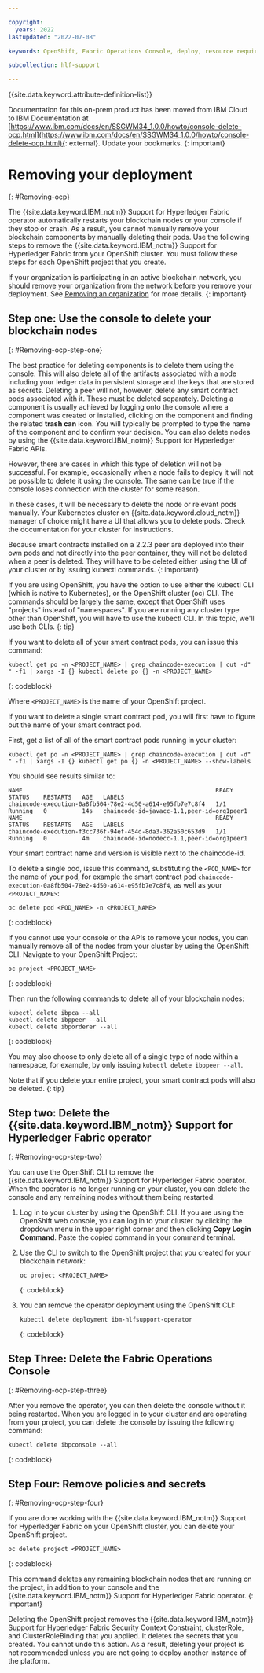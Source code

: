 ```yaml
---

copyright:
  years: 2022
lastupdated: "2022-07-08"

keywords: OpenShift, Fabric Operations Console, deploy, resource requirements, storage, parameters

subcollection: hlf-support

---
```


{{site.data.keyword.attribute-definition-list}}




Documentation for this on-prem product has been moved from IBM Cloud to IBM Documentation at [https://www.ibm.com/docs/en/SSGWM34_1.0.0/howto/console-delete-ocp.html](https://www.ibm.com/docs/en/SSGWM34_1.0.0/howto/console-delete-ocp.html){: external}. Update your bookmarks.
{: important}

# Removing your deployment
{: #Removing-ocp}

The {{site.data.keyword.IBM_notm}} Support for Hyperledger Fabric operator automatically restarts your blockchain nodes or your console if they stop or crash. As a result, you cannot manually remove your blockchain components by manually deleting their pods. Use the following steps to remove the {{site.data.keyword.IBM_notm}} Support for Hyperledger Fabric from your OpenShift cluster. You must follow these steps for each OpenShift project that you create.

If your organization is participating in an active blockchain network, you should remove your organization from the network before you remove your deployment. See [Removing an organization](/docs/hlf-support?topic=hlf-support-ibm-hlfsupport-console-organizations#console-organizations-remove) for more details.
{: important}

## Step one: Use the console to delete your blockchain nodes
{: #Removing-ocp-step-one}

The best practice for deleting components is to delete them using the console. This will also delete all of the artifacts associated with a node including your ledger data in persistent storage and the keys that are stored as secrets. Deleting a peer will not, however, delete any smart contract pods associated with it. These must be deleted separately. Deleting a component is usually achieved by logging onto the console where a component was created or installed, clicking on the component and finding the related **trash can** icon. You will typically be prompted to type the name of the component and to confirm your decision. You can also delete nodes by using the {{site.data.keyword.IBM_notm}} Support for Hyperledger Fabric APIs.

However, there are cases in which this type of deletion will not be successful. For example, occasionally when a node fails to deploy it will not be possible to delete it using the console. The same can be true if the console loses connection with the cluster for some reason.

In these cases, it will be necessary to delete the node or relevant pods manually. Your Kubernetes cluster on {{site.data.keyword.cloud_notm}} manager of choice might have a UI that allows you to delete pods. Check the documentation for your cluster for instructions.

Because smart contracts installed on a 2.2.3 peer are deployed into their own pods and not directly into the peer container, they will not be deleted when a peer is deleted. They will have to be deleted either using the UI of your cluster or by issuing kubectl commands. 
{: important}


If you are using OpenShift, you have the option to use either the kubectl CLI (which is native to Kubernetes), or the OpenShift cluster (oc) CLI. The commands should be largely the same, except that OpenShift uses "projects" instead of "namespaces". If you are running any cluster type other than OpenShift, you will have to use the kubectl CLI. In this topic, we'll use both CLIs.
{: tip}




If you want to delete all of your smart contract pods, you can issue this command:




```
kubectl get po -n <PROJECT_NAME> | grep chaincode-execution | cut -d" " -f1 | xargs -I {} kubectl delete po {} -n <PROJECT_NAME>
```
{: codeblock}

Where `<PROJECT_NAME>` is the name of your OpenShift project.


If you want to delete a single smart contract pod, you will first have to figure out the name of your smart contract pod.




First, get a list of all of the smart contract pods running in your cluster:

```
kubectl get po -n <PROJECT_NAME> | grep chaincode-execution | cut -d" " -f1 | xargs -I {} kubectl get po {} -n <PROJECT_NAME> --show-labels
```

You should see results similar to:

```
NAME                                                       READY   STATUS    RESTARTS   AGE   LABELS
chaincode-execution-0a8fb504-78e2-4d50-a614-e95fb7e7c8f4   1/1     Running   0          14s   chaincode-id=javacc-1.1,peer-id=org1peer1
NAME                                                       READY   STATUS    RESTARTS   AGE   LABELS
chaincode-execution-f3cc736f-94ef-454d-8da3-362a50c653d9   1/1     Running   0          4m    chaincode-id=nodecc-1.1,peer-id=org1peer1
```

Your smart contract name and version is visible next to the chaincode-id.





To delete a single pod, issue this command, substituting the `<POD_NAME>` for the name of your pod, for example the smart contract pod `chaincode-execution-0a8fb504-78e2-4d50-a614-e95fb7e7c8f4`, as well as your `<PROJECT_NAME>`:

```
oc delete pod <POD_NAME> -n <PROJECT_NAME>
```
{: codeblock}





If you cannot use your console or the APIs to remove your nodes, you can manually remove all of the nodes from your cluster by using the OpenShift CLI. Navigate to your OpenShift Project:

```
oc project <PROJECT_NAME>
```
{: codeblock}


Then run the following commands to delete all of your blockchain nodes:

```
kubectl delete ibpca --all
kubectl delete ibppeer --all
kubectl delete ibporderer --all
```
{: codeblock}

You may also choose to only delete all of a single type of node within a namespace, for example, by only issuing `kubectl delete ibppeer --all`.

Note that if you delete your entire project, your smart contract pods will also be deleted.
{: tip}

## Step two: Delete the {{site.data.keyword.IBM_notm}} Support for Hyperledger Fabric operator
{: #Removing-ocp-step-two}

You can use the OpenShift CLI to remove the {{site.data.keyword.IBM_notm}} Support for Hyperledger Fabric operator. When the operator is no longer running on your cluster, you can delete the console and any remaining nodes without them being restarted.

1. Log in to your cluster by using the OpenShift CLI. If you are using the OpenShift web console, you can log in to your cluster by clicking the dropdown menu in the upper right corner and then clicking **Copy Login Command**. Paste the copied command in your command terminal.

2. Use the CLI to switch to the OpenShift project that you created for your blockchain network:

    ```
    oc project <PROJECT_NAME>
    ```
    {: codeblock}

3. You can remove the operator deployment using the OpenShift CLI:

    ```
    kubectl delete deployment ibm-hlfsupport-operator
    ```
    {: codeblock}

## Step Three: Delete the Fabric Operations Console
{: #Removing-ocp-step-three}

After you remove the operator, you can then delete the console without it being restarted. When you are logged in to your cluster and are operating from your project, you can delete the console by issuing the following command:

```
kubectl delete ibpconsole --all
```
{: codeblock}

## Step Four: Remove policies and secrets
{: #Removing-ocp-step-four}

If you are done working with the {{site.data.keyword.IBM_notm}} Support for Hyperledger Fabric on your OpenShift cluster, you can delete your OpenShift project.

```
oc delete project <PROJECT_NAME>
```
{: codeblock}

This command deletes any remaining blockchain nodes that are running on the project, in addition to your console and the {{site.data.keyword.IBM_notm}} Support for Hyperledger Fabric operator.
{: important}

Deleting the OpenShift project removes the {{site.data.keyword.IBM_notm}} Support for Hyperledger Fabric Security Context Constraint, clusterRole, and ClusterRoleBinding that you applied. It deletes the secrets that you created. You cannot undo this action. As a result, deleting your project is not recommended unless you are not going to deploy another instance of the platform.


